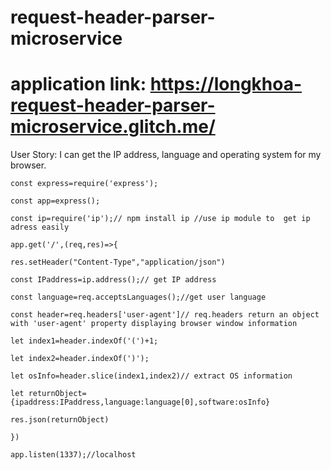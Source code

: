 # request-header-parser-microservice
# application link: https://longkhoa-request-header-parser-microservice.glitch.me/

User Story: I can get the IP address, language and operating system for my browser.

	const express=require('express');

	const app=express();

	const ip=require('ip');// npm install ip //use ip module to  get ip adress easily

	app.get('/',(req,res)=>{

	res.setHeader("Content-Type","application/json")
	
	const IPaddress=ip.address();// get IP address
	
	const language=req.acceptsLanguages();//get user language
	
	const header=req.headers['user-agent']// req.headers return an object with 'user-agent' property displaying browser window information 
	
	let index1=header.indexOf('(')+1;
	
	let index2=header.indexOf(')');
	
	let osInfo=header.slice(index1,index2)// extract OS information 
	
	let returnObject={ipaddress:IPaddress,language:language[0],software:osInfo}
	
	res.json(returnObject)

	})

	app.listen(1337);//localhost
